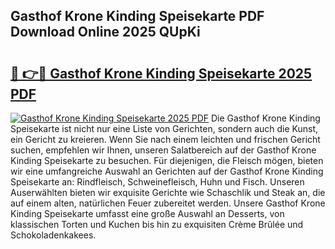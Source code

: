 ## Gasthof Krone Kinding Speisekarte PDF Download Online 2025 QUpKi

# <h2><a href="http://gc6do7.nevu.top/?p=Gasthof+Krone+Kinding+Speisekarte">🔗 👉🔴 Gasthof Krone Kinding Speisekarte 2025 PDF</a></h2>

[![Gasthof Krone Kinding Speisekarte 2025 PDF](https://i.imgur.com/dBaPXMq.png)](http://gc6do7.nevu.top/?p=Gasthof+Krone+Kinding+Speisekarte)
Die Gasthof Krone Kinding Speisekarte ist nicht nur eine Liste von Gerichten, sondern auch die Kunst, ein Gericht zu kreieren. Wenn Sie nach einem leichten und frischen Gericht suchen, empfehlen wir Ihnen, unseren Salatbereich auf der Gasthof Krone Kinding Speisekarte zu besuchen. Für diejenigen, die Fleisch mögen, bieten wir eine umfangreiche Auswahl an Gerichten auf der Gasthof Krone Kinding Speisekarte an: Rindfleisch, Schweinefleisch, Huhn und Fisch. Unseren Auserwählten bieten wir exquisite Gerichte wie Schaschlik und Steak an, die auf einem alten, natürlichen Feuer zubereitet werden. Unsere Gasthof Krone Kinding Speisekarte umfasst eine große Auswahl an Desserts, von klassischen Torten und Kuchen bis hin zu exquisiten Crème Brûlée und Schokoladenkakees.
